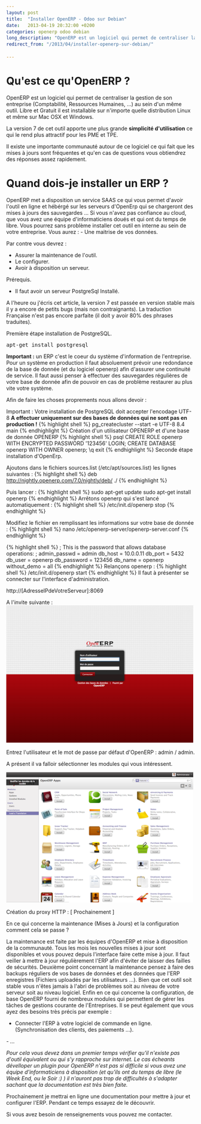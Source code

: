 ```yaml
---
layout: post
title:  "Installer OpenERP - Odoo sur Debian"
date:   2013-04-19 20:32:00 +0200
categories: openerp odoo debian
long_description: "OpenERP est un logiciel qui permet de centraliser la gestion de son entreprise (Comptabilité, Ressources Humaines, ...) au sein d'un même outil. Libre et Gratuit il est installable sur n'importe quelle distribution Linux et même sur Mac OSX et Windows."
redirect_from: "/2013/04/installer-openerp-sur-debian/"

---
```

<h1>Qu'est ce qu'OpenERP ?</h1>
OpenERP est un logiciel qui permet de centraliser la gestion de son entreprise (Comptabilité, Ressources Humaines, ...) au sein d'un même outil. Libre et Gratuit il est installable sur n'importe quelle distribution Linux et même sur Mac OSX et Windows.

La version 7 de cet outil apporte une plus grande <strong>simplicité d'utilisation</strong> ce qui le rend plus attractif pour les PME et TPE.

Il existe une importante communauté autour de ce logiciel ce qui fait que les mises à jours sont fréquentes et qu'en cas de questions vous obtiendrez des réponses assez rapidement.
<h1>Quand dois-je installer un ERP ?</h1>
OpenERP met a disposition un service SAAS ce qui vous permet d'avoir l'outil en ligne et hébérgé sur les serveurs d'OpenErp qui se chargeront des mises à jours des sauvegardes ... Si vous n'avez pas confiance au cloud, que vous avez une équipe d'informaticiens doués et qui ont du temps de libre. Vous pourrez sans problème installer cet outil en interne au sein de votre entreprise. Vous aurez : - Une maitrise de vos données.

Par contre vous devrez :
<ul>
	<li>Assurer la maintenance de l'outil.</li>
	<li>Le configurer.</li>
	<li>Avoir à disposition un serveur.</li>
</ul>
Prérequis.
<ul>
	<li>Il faut avoir un serveur PostgreSql Installé.</li>
</ul>
A l'heure ou j'écris cet article, la version 7 est passée en version stable mais il y a encore de petits bugs (mais non contraignants). La traduction Française n'est pas encore parfaite (il doit y avoir 80% des phrases traduites).

Première étape installation de PostgreSQL.
<pre class="brush: shell; gutter: true; first-line: 1; highlight: []; html-script: false">apt-get install postgresql
</pre>
<strong>Important :</strong> un ERP c'est le coeur du système d'information de l'entreprise. Pour un système en production il faut absoluement prévoir une redondance de la base de donnée (et du logiciel openerp) afin d'assurer une continuité de service. Il faut aussi penser à effectuer des sauvegardes régulières de votre base de donnée afin de pouvoir en cas de problème restaurer au plus vite votre système.

Afin de faire les choses proprements nous allons devoir :

Important : Votre installation de PostgreSQL doit accepter l'encodage UTF-8
<strong>A effectuer uniquement sur des bases de données qui ne sont pas en production !</strong>
{% highlight shell %}
pg_createcluster --start -e UTF-8 8.4 main
{% endhighlight %}
Création d'un utilisateur OPENERP et d'une base de donnée OPENERP
{% highlight shell %}
psql
CREATE ROLE openerp WITH ENCRYPTED PASSWORD &#039;123456&#039; LOGIN;
CREATE DATABASE openerp WITH OWNER openerp;
\q
exit
{% endhighlight %}
Seconde étape installation d'OpenErp.

Ajoutons dans le fichiers sources.list (/etc/apt/sources.list)
les lignes suivantes :
{% highlight shell %}
deb http://nightly.openerp.com/7.0/nightly/deb/ ./
{% endhighlight %}

Puis lancer :
{% highlight shell %}
sudo apt-get update
sudo apt-get install openerp
{% endhighlight %}
Arrêtons openerp qui s'est lancé automatiquement :
{% highlight shell %}
/etc/init.d/openerp stop
{% endhighlight %}

Modifiez le fichier en remplissant les informations sur votre base de donnée :
{% highlight shell %}
nano /etc/openerp-server/openerp-server.conf
{% endhighlight %}

{% highlight shell %}
; This is the password that allows database operations:
; admin_passwd = admin
db_host = 10.0.0.11
db_port = 5432
db_user = openerp
db_password = 123456
db_name = openerp
without_demo = all
{% endhighlight %}
Relançons openerp :
{% highlight shell %}
/etc/init.d/openerp start
{% endhighlight %}
Il faut à présenter se connecter sur l'interface d'administration.

http://[AdresseIPdeVotreServeur]:8069

A l'invite suivante :
<img style="max-width: 500px;" src="/images/posts/installer-openerp-sur-debian/login-screen.png" alt="Invite mot de passes OpenERP" />

Entrez l'utilisateur et le mot de passe par défaut d'OpenERP : admin / admin.

A présent il va falloir sélectionner les modules qui vous intéressent.

<img style="max-width: 500px;" src="/images/posts/installer-openerp-sur-debian/apps-selection.png" alt="Sélection des modules OpenERP" />


Création du proxy HTTP :
[ Prochainement ]

En ce qui concerne la maintenance (Mises à Jours) et la configuration comment cela se passe ?

La maintenance est faite par les équipes d'OpenERP et mise à disposition de la communauté. Tous les mois les nouvelles mises à jour sont disponibles et vous pouvez depuis l'interface faire cette mise à jour. Il faut veiller à mettre à jour régulièrement l'ERP afin d'éviter de laisser des failles de sécurités.
Deuxième point concernant la maintenance pensez à faire des backups réguliers de vos bases de données et des données que l'ERP enregistres (Fichiers uploadés par les utilisateurs ...). Bien que cet outil soit stable vous n'êtes jamais à l'abri de problèmes soit au niveau de votre serveur soit au niveau logiciel.
Enfin en ce qui concerne la configuration, de base OpenERP fourni de nombreux modules qui permettent de gérer les tâches de gestions courante de l'Entreprises. Il se peut également que vous ayez des besoins très précis par exemple :

- Connecter l'ERP à votre logiciel de commande en ligne. (Synchronisation des clients, des paiements ...).

<em id="__mceDel">- ...</em>

<em id="__mceDel"><em id="__mceDel"> Pour cela vous devez dans un premier temps vérifier qu'il n'existe pas d'outil équivalent ou qui s'y rapproche sur internet. Le cas écheants dévelloper un plugin pour OpenERP n'est pas si difficile si vous avez une équipe d'informaticiens à disposition (et qu'ils ont du temps de libre (le Week End, ou le Soir :) ) il n'auront pas trop de difficultés à s'adapter sachant que la documentation est très bien faite.</em></em>

Prochainement je mettrai en ligne une documentation pour mettre à jour et configurer l'ERP. Pendant ce temps essayez de le découvrir.

Si vous avez besoin de renseignements vous pouvez me contacter.
